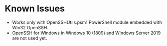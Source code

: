 # Known Issues

* Works only with OpenSSHUtils.psm1 PowerShell module embedded with Win32 OpenSSH.
* OpenSSH for Windows in Windows 10 (1809) and Windows Server 2019 are not used yet.
